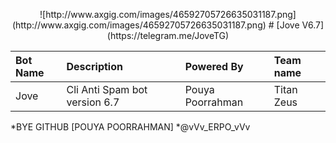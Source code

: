 <p align="center"> ![http://www.axgig.com/images/46592705726635031187.png](http://www.axgig.com/images/46592705726635031187.png)
# [Jove V6.7](https://telegram.me/JoveTG)

| Bot Name | Description | Powered By | Team name |
|:--------|:------------|:------------|:------------|
| Jove | Cli Anti Spam bot version 6.7 | Pouya Poorrahman | Titan Zeus |

*BYE GITHUB
[POUYA POORRAHMAN]
*@vVv_ERPO_vVv
